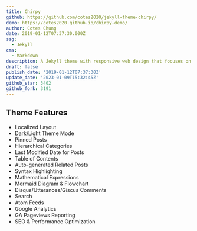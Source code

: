 ```yaml
---
title: Chirpy
github: https://github.com/cotes2020/jekyll-theme-chirpy/
demo: https://cotes2020.github.io/chirpy-demo/
author: Cotes Chung
date: 2019-01-12T07:37:30.000Z
ssg:
  - Jekyll
cms:
  - Markdown
description: A Jekyll theme with responsive web design that focuses on text presentation.
draft: false
publish_date: '2019-01-12T07:37:30Z'
update_date: '2023-01-09T15:32:45Z'
github_star: 3402
github_fork: 3191
---
```

## Theme Features

- Localized Layout
- Dark/Light Theme Mode
- Pinned Posts
- Hierarchical Categories
- Last Modified Date for Posts
- Table of Contents
- Auto-generated Related Posts
- Syntax Highlighting
- Mathematical Expressions
- Mermaid Diagram & Flowchart
- Disqus/Utterances/Giscus Comments
- Search
- Atom Feeds
- Google Analytics
- GA Pageviews Reporting
- SEO & Performance Optimization

